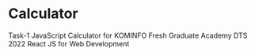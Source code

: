 # Calculator

Task-1 JavaScript Calculator for KOMINFO Fresh Graduate Academy DTS 2022 React JS for Web Development

